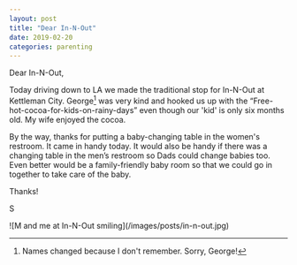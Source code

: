 ```yaml
---
layout: post
title: "Dear In-N-Out"
date: 2019-02-20
categories: parenting
---
```


Dear In-N-Out,

Today driving down to LA we made the traditional stop for In-N-Out at Kettleman City. George[^1] was very kind and hooked us up with the “Free-hot-cocoa-for-kids-on-rainy-days” even though our 'kid' is only six months old. My wife enjoyed the cocoa.

By the way, thanks for putting a baby-changing table in the women's restroom. It came in handy today. It would also be handy if there was a changing table in the men’s restroom so Dads could change babies too. Even better would be a family-friendly baby room so that we could go in together to take care of the baby.

Thanks!

S

<span class="image fit">
![M and me at In-N-Out smiling](/images/posts/in-n-out.jpg)
</span>

[^1]: Names changed because I don't remember. Sorry, George!
